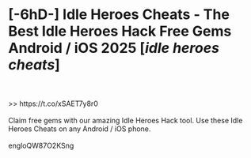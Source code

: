# [-6hD-] Idle Heroes Cheats - The Best Idle Heroes Hack Free Gems Android / iOS 2025 [*idle heroes cheats*]
<br>
<br> >> https://t.co/xSAET7y8r0

<br>
<br>Claim free gems with our amazing Idle Heroes Hack tool. Use these Idle Heroes Cheats on any Android / iOS phone.
<br>
<br>engloQW87O2KSng

